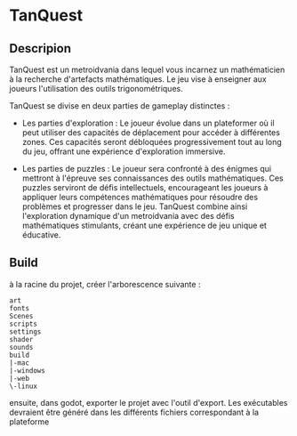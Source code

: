 # TanQuest

## Descripion
   TanQuest est un metroidvania dans lequel vous incarnez un mathématicien à la recherche
d'artefacts mathématiques. Le jeu vise à enseigner aux joueurs l'utilisation des outils
trigonométriques.

TanQuest se divise en deux parties de gameplay distinctes :
 - Les parties d'exploration : Le joueur évolue dans un plateformer où il peut utiliser des capacités de déplacement pour accéder à différentes zones. Ces capacités seront débloquées progressivement tout au long du jeu, offrant une expérience d'exploration immersive.

 - Les parties de puzzles : Le joueur sera confronté à des énigmes qui mettront à l'épreuve ses connaissances des outils mathématiques. Ces puzzles serviront de défis intellectuels, encourageant les joueurs à appliquer leurs compétences mathématiques pour résoudre des problèmes et progresser dans le jeu. TanQuest combine ainsi l'exploration dynamique d'un metroidvania avec des défis mathématiques stimulants, créant une expérience de jeu unique et éducative.

## Build

à la racine du projet, créer l'arborescence suivante :
```
art
fonts
Scenes
scripts
settings
shader
sounds
build
|-mac
|-windows
|-web
\-linux

```

ensuite, dans godot, exporter le projet avec l'outil d'export.
Les exécutables devraient être généré dans les différents fichiers correspondant à la plateforme
